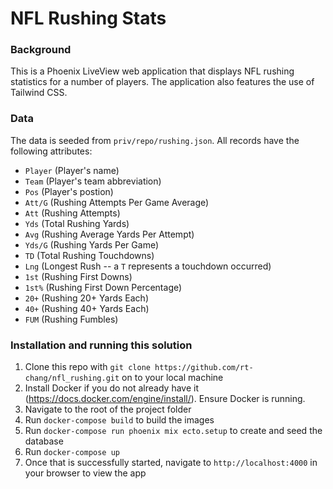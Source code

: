 # NFL Rushing Stats

### Background
This is a Phoenix LiveView web application that displays NFL rushing statistics for a number of players.
The application also features the use of Tailwind CSS.

### Data
The data is seeded from `priv/repo/rushing.json`. All records have the following attributes:
* `Player` (Player's name)
* `Team` (Player's team abbreviation)
* `Pos` (Player's postion)
* `Att/G` (Rushing Attempts Per Game Average)
* `Att` (Rushing Attempts)
* `Yds` (Total Rushing Yards)
* `Avg` (Rushing Average Yards Per Attempt)
* `Yds/G` (Rushing Yards Per Game)
* `TD` (Total Rushing Touchdowns)
* `Lng` (Longest Rush -- a `T` represents a touchdown occurred)
* `1st` (Rushing First Downs)
* `1st%` (Rushing First Down Percentage)
* `20+` (Rushing 20+ Yards Each)
* `40+` (Rushing 40+ Yards Each)
* `FUM` (Rushing Fumbles)

### Installation and running this solution
1. Clone this repo with `git clone https://github.com/rt-chang/nfl_rushing.git` on to your local machine
2. Install Docker if you do not already have it (https://docs.docker.com/engine/install/). Ensure Docker is running.
3. Navigate to the root of the project folder
4. Run `docker-compose build` to build the images
5. Run `docker-compose run phoenix mix ecto.setup` to create and seed the database
6. Run `docker-compose up`
7. Once that is successfully started, navigate to `http://localhost:4000` in your browser to view the app
